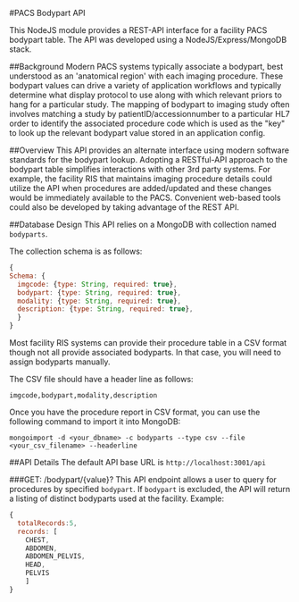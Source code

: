 #PACS Bodypart API

This NodeJS module provides a REST-API interface for a facility PACS bodypart table. The API was developed using a NodeJS/Express/MongoDB stack.

##Background
Modern PACS systems typically associate a bodypart, best understood as an 'anatomical region' with each imaging procedure. These bodypart values can drive a variety of application workflows and typically determine what display protocol to use along with which relevant priors to hang for a particular study. The mapping of bodypart to imaging study often involves matching a study by patientID/accessionnumber to a particular HL7 order to identify the associated procedure code which is used as the "key" to look up the relevant bodypart value stored in an application config.

##Overview
This API provides an alternate interface using modern software standards for the bodypart lookup. Adopting a RESTful-API approach to the bodypart table simplifies interactions with other 3rd party systems. For example, the facility RIS that maintains imaging procedure details could utilize the API when procedures are added/updated and these changes would be immediately available to the PACS. Convenient web-based tools could also be developed by taking advantage of the REST API.

##Database Design
This API relies on a MongoDB with collection named `bodyparts`.

The collection schema is as follows:
```javascript
{
Schema: {
  imgcode: {type: String, required: true},
  bodypart: {type: String, required: true},
  modality: {type: String, required: true},
  description: {type: String, required: true},
  }
}
```
Most facility RIS systems can provide their procedure table in a CSV format though not all provide associated bodyparts. In that case, you will need to assign bodyparts manually.

The CSV file should have a header line as follows:

`imgcode,bodypart,modality,description`

Once you have the procedure report in CSV format, you can use the following command to import it into MongoDB:

`mongoimport -d <your_dbname> -c bodyparts --type csv --file <your_csv_filename> --headerline`

##API Details
The default API base URL is `http://localhost:3001/api`

###GET: /bodypart/{value}?
This API endpoint allows a user to query for procedures by specified `bodypart`. If `bodypart` is excluded, the API will return a listing of distinct bodyparts used at the facility.
Example:
```javascript
{
  totalRecords:5,
  records: [
    CHEST,
    ABDOMEN,
    ABDOMEN_PELVIS,
    HEAD,
    PELVIS
    ]
}
```

